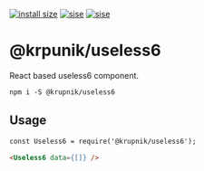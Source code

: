 [![install size](https://packagephobia.now.sh/badge?p=@krupnik/useless6)](https://packagephobia.now.sh/result?p=@krupnik/useless6)
[![sise](https://badgen.net/bundlephobia/min/@krupnik/useless6)](https://bundlephobia.com/result?p=@krupnik/useless6)
[![sise](https://badgen.net/bundlephobia/minzip/@krupnik/useless6)](https://bundlephobia.com/result?p=@krupnik/useless6)
# @krpunik/useless6
React based useless6 component.

```markdown
npm i -S @krupnik/useless6
```


## Usage

```markdown
const Useless6 = require('@krupnik/useless6');

<Useless6 data={[]} />
```
